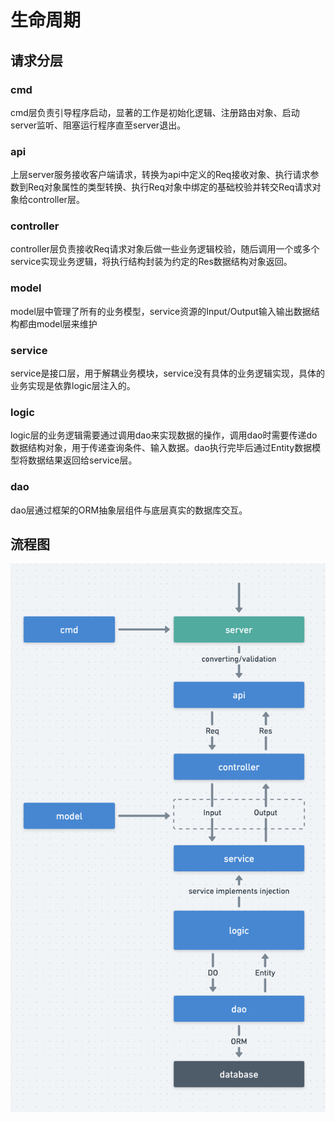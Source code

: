 # 生命周期

## 请求分层
### cmd

cmd层负责引导程序启动，显著的工作是初始化逻辑、注册路由对象、启动server监听、阻塞运行程序直至server退出。

### api

上层server服务接收客户端请求，转换为api中定义的Req接收对象、执行请求参数到Req对象属性的类型转换、执行Req对象中绑定的基础校验并转交Req请求对象给controller层。

### controller

controller层负责接收Req请求对象后做一些业务逻辑校验，随后调用一个或多个service实现业务逻辑，将执行结构封装为约定的Res数据结构对象返回。

### model

model层中管理了所有的业务模型，service资源的Input/Output输入输出数据结构都由model层来维护

### service
service是接口层，用于解耦业务模块，service没有具体的业务逻辑实现，具体的业务实现是依靠logic层注入的。

### logic
logic层的业务逻辑需要通过调用dao来实现数据的操作，调用dao时需要传递do数据结构对象，用于传递查询条件、输入数据。dao执行完毕后通过Entity数据模型将数据结果返回给service层。

### dao
dao层通过框架的ORM抽象层组件与底层真实的数据库交互。

## 流程图
![流程图](lifecycle.png)
